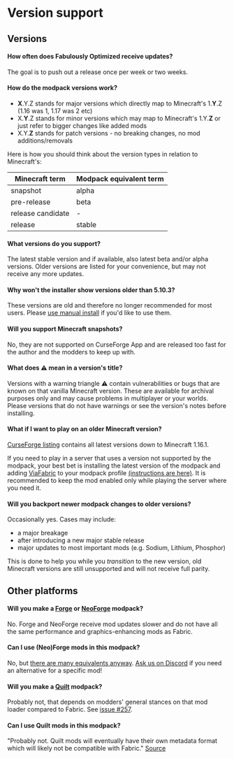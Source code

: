 # Version support

## Versions

#### How often does Fabulously Optimized receive updates?

The goal is to push out a release once per week or two weeks.

#### How do the modpack versions work?

- **X**.Y.Z stands for major versions which directly map to Minecraft's 1.**Y**.Z (1.16 was 1, 1.17 was 2 etc)
- X.**Y**.Z stands for minor versions which may map to Minecraft's 1.Y.**Z** or just refer to bigger changes like added mods
- X.Y.**Z** stands for patch versions - no breaking changes, no mod additions/removals

Here is how you should think about the version types in relation to Minecraft's:

| Minecraft term            | Modpack equivalent term |
| ----------------- | ------------------------- |
| snapshot                           | alpha                                              |
| pre-release                        | beta                                               |
| release candidate                  | -                                                  |
| release                            | stable                                             |


#### What versions do you support?

The latest stable version and if available, also latest beta and/or alpha versions. Older versions are listed for your convenience, but may not receive any more updates.

#### Why won't the installer show versions older than 5.10.3?

These versions are old and therefore no longer recommended for most users. Please [use manual install](install-instructions.md#minecraft-launcher-vanilla) if you'd like to use them.

#### Will you support Minecraft snapshots?

No, they are not supported on CurseForge App and are released too fast for the author and the modders to keep up with.

#### What does ⚠️ mean in a version's title?

Versions with a warning triangle ⚠️ contain vulnerabilities or bugs that are known on that vanilla Minecraft version. These are available for archival purposes only and may cause problems in multiplayer or your worlds. Please versions that do not have warnings or see the version's notes before installing.

#### What if I want to play on an older Minecraft version?

[CurseForge listing](https://www.curseforge.com/minecraft/modpacks/fabulously-optimized/files?showAlphaFiles=show) contains all latest versions down to Minecraft 1.16.1.

If you need to play in a server that uses a version not supported by the modpack, your best bet is installing the latest version of the modpack and adding [ViaFabric](https://www.curseforge.com/minecraft/mc-mods/viafabric) to your modpack profile [(instructions are here)](adding-more-mods.md). It is recommended to keep the mod enabled only while playing the server where you need it.

#### Will you backport newer modpack changes to older versions?

Occasionally yes. Cases may include:

* a major breakage
* after introducing a new major stable release
* major updates to most important mods (e.g. Sodium, Lithium, Phosphor)

This is done to help you while you _transition_ to the new version, old Minecraft versions are still unsupported and will not receive full parity.

## Other platforms

#### Will you make a [Forge](https://files.minecraftforge.net) or [NeoForge](https://neoforged.net/) modpack?

No. Forge and NeoForge receive mod updates slower and do not have all the same performance and graphics-enhancing mods as Fabric.

#### Can I use (Neo)Forge mods in this modpack?

No, but [there are many equivalents anyway](https://gist.github.com/TrueCP6/4853f15015b210fd3b1e210e9e485f83). [Ask us on Discord](https://download.fo/discord) if you need an alternative for a specific mod!

#### Will you make a [Quilt](https://quiltmc.org) modpack?

Probably not, that depends on modders' general stances on that mod loader compared to Fabric. See [issue #257](https://github.com/Fabulously-Optimized/fabulously-optimized/issues/257).

#### Can I use Quilt mods in this modpack?

"Probably not. Quilt mods will eventually have their own metadata format which will likely not be compatible with Fabric." [Source](https://quiltmc.org/faq/)
